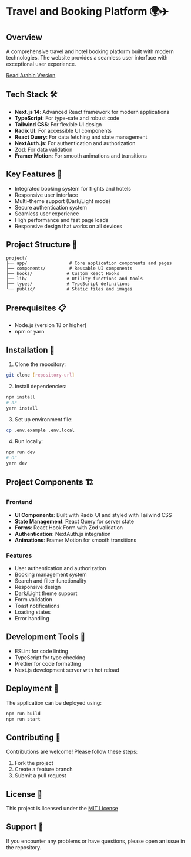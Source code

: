 # Travel and Booking Platform 🌍✈️

## Overview
A comprehensive travel and hotel booking platform built with modern technologies. The website provides a seamless user interface with exceptional user experience.

[Read Arabic Version](README.ar.md)

## Tech Stack 🛠️
- **Next.js 14**: Advanced React framework for modern applications
- **TypeScript**: For type-safe and robust code
- **Tailwind CSS**: For flexible UI design
- **Radix UI**: For accessible UI components
- **React Query**: For data fetching and state management
- **NextAuth.js**: For authentication and authorization
- **Zod**: For data validation
- **Framer Motion**: For smooth animations and transitions

## Key Features 🌟
- Integrated booking system for flights and hotels
- Responsive user interface
- Multi-theme support (Dark/Light mode)
- Secure authentication system
- Seamless user experience
- High performance and fast page loads
- Responsive design that works on all devices

## Project Structure 📁
```
project/
├── app/                # Core application components and pages
├── components/         # Reusable UI components
├── hooks/             # Custom React Hooks
├── lib/               # Utility functions and tools
├── types/             # TypeScript definitions
└── public/            # Static files and images
```

## Prerequisites 📋
- Node.js (version 18 or higher)
- npm or yarn

## Installation 🚀
1. Clone the repository:
```bash
git clone [repository-url]
```

2. Install dependencies:
```bash
npm install
# or
yarn install
```

3. Set up environment file:
```bash
cp .env.example .env.local
```

4. Run locally:
```bash
npm run dev
# or
yarn dev
```

## Project Components 🏗️
### Frontend
- **UI Components**: Built with Radix UI and styled with Tailwind CSS
- **State Management**: React Query for server state
- **Forms**: React Hook Form with Zod validation
- **Authentication**: NextAuth.js integration
- **Animations**: Framer Motion for smooth transitions

### Features
- User authentication and authorization
- Booking management system
- Search and filter functionality
- Responsive design
- Dark/Light theme support
- Form validation
- Toast notifications
- Loading states
- Error handling

## Development Tools 🔧
- ESLint for code linting
- TypeScript for type checking
- Prettier for code formatting
- Next.js development server with hot reload

## Deployment 🚀
The application can be deployed using:
```bash
npm run build
npm run start
```

## Contributing 🤝
Contributions are welcome! Please follow these steps:
1. Fork the project
2. Create a feature branch
3. Submit a pull request

## License 📄
This project is licensed under the [MIT License](LICENSE)

## Support 💬
If you encounter any problems or have questions, please open an issue in the repository.
